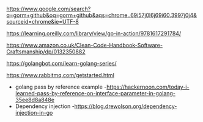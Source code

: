 https://www.google.com/search?q=gorm+github&oq=gorm+github&aqs=chrome..69i57j0l6j69i60.3997j0j4&sourceid=chrome&ie=UTF-8

https://learning.oreilly.com/library/view/go-in-action/9781617291784/

https://www.amazon.co.uk/Clean-Code-Handbook-Software-Craftsmanship/dp/0132350882

https://golangbot.com/learn-golang-series/

https://www.rabbitmq.com/getstarted.html


* golang pass by reference example 
    -https://hackernoon.com/today-i-learned-pass-by-reference-on-interface-parameter-in-golang-35ee8d8a848e
* Dependency injection
    -https://blog.drewolson.org/dependency-injection-in-go